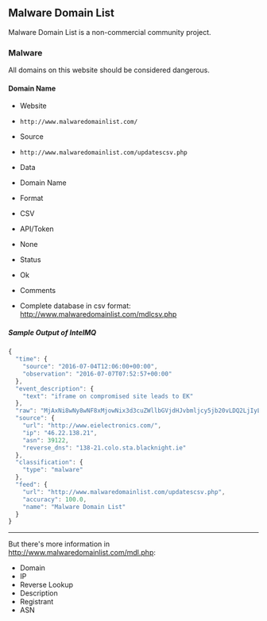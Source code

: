 ## Malware Domain List

Malware Domain List is a non-commercial community project.

### Malware

All domains on this website should be considered dangerous.

#### Domain Name
>
* Website
 - `http://www.malwaredomainlist.com/`
* Source
 - `http://www.malwaredomainlist.com/updatescsv.php`
* Data
 - Domain Name
* Format
 - CSV
* API/Token
 - None
* Status
 - Ok
* Comments
 - Complete database in csv format: http://www.malwaredomainlist.com/mdlcsv.php

##### Sample Output of IntelMQ

```javascript
{
  "time": {
    "source": "2016-07-04T12:06:00+00:00",
    "observation": "2016-07-07T07:52:57+00:00"
  },
  "event_description": {
    "text": "iframe on compromised site leads to EK"
  },
  "raw": "MjAxNi8wNy8wNF8xMjowNix3d3cuZWllbGVjdHJvbmljcy5jb20vLDQ2LjIyLjEzOC4yMSwxMzgtMjEuY29sby5zdGEuYmxhY2tuaWdodC5pZS4saWZyYW1lIG9uIGNvbXByb21pc2VkIHNpdGUgbGVhZHMgdG8gRUssUmVnaXN0cmFyIEFidXNlIENvbnRhY3QgYWJ1c2VAc29mdGxheWVyLmNvbSwzOTEyMg0K",
  "source": {
    "url": "http://www.eielectronics.com/",
    "ip": "46.22.138.21",
    "asn": 39122,
    "reverse_dns": "138-21.colo.sta.blacknight.ie"
  },
  "classification": {
    "type": "malware"
  },
  "feed": {
    "url": "http://www.malwaredomainlist.com/updatescsv.php",
    "accuracy": 100.0,
    "name": "Malware Domain List"
  }
}
```

----

But there's more information in http://www.malwaredomainlist.com/mdl.php:

* Domain
* IP
* Reverse Lookup
* Description
* Registrant
* ASN